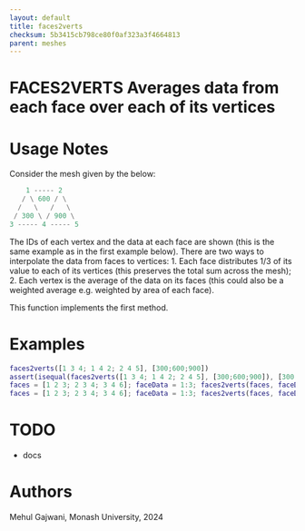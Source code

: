 ```yaml
---
layout: default
title: faces2verts
checksum: 5b3415cb798ce80f0af323a3f4664813
parent: meshes
---
```



 
# FACES2VERTS Averages data from each face over each of its vertices
 
# Usage Notes

Consider the mesh given by the below:

```matlab
    1 ----- 2
   / \ 600 / \
  /   \   /   \
 / 300 \ / 900 \
3 ----- 4 ----- 5
```

The IDs of each vertex and the data at each face are shown (this is the same example as in the first example below). There are two ways to interpolate the data from faces to vertices: 1. Each face distributes 1/3 of its value to each of its vertices (this preserves the total sum across the mesh); 2. Each vertex is the average of the data on its faces (this could also be a weighted average e.g. weighted by area of each face).


This function implements the first method.

 
# Examples
```matlab
faces2verts([1 3 4; 1 4 2; 2 4 5], [300;600;900])
assert(isequal(faces2verts([1 3 4; 1 4 2; 2 4 5], [300;600;900]), [300;500;100;600;300]))
faces = [1 2 3; 2 3 4; 3 4 6]; faceData = 1:3; faces2verts(faces, faceData)
faces = [1 2 3; 2 3 4; 3 4 6]; faceData = 1:3; faces2verts(faces, faceData, 7)
```
 
# TODO
-  docs 
 
# Authors

Mehul Gajwani, Monash University, 2024

